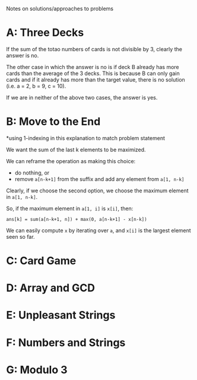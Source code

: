 Notes on solutions/approaches to problems

# A: Three Decks
If the sum of the totao numbers of cards is not divisible by 3, clearly the answer is no.

The other case in which the answer is no is if deck B already has more cards than the average of the 3 decks. This is because B can only gain cards and if it already has more than the target value, there is no solution (i.e. a = 2, b = 9, c = 10).

If we are in neither of the above two cases, the answer is yes.

# B: Move to the End
*using 1-indexing in this explanation to match problem statement

We want the sum of the last k elements to be maximized.

We can reframe the operation as making this choice:
- do nothing, or
- remove `a[n-k+1]` from the suffix and add any element from `a[1, n-k]`

Clearly, if we choose the second option, we choose the maximum element in `a[1, n-k]`. 

So, if the maximum element in `a[1, i]` is `x[i]`, then:

`ans[k] = sum(a[n-k+1, n]) + max(0, a[n-k+1] - x[n-k])`

We can easily compute `x` by iterating over `a`, and `x[i]` is the largest element seen so far.

# C: Card Game

# D: Array and GCD

# E: Unpleasant Strings

# F: Numbers and Strings

# G: Modulo 3
